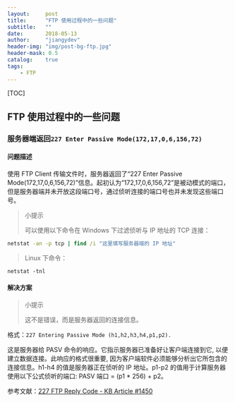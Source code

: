 ```yaml
---
layout:     post
title:      "FTP 使用过程中的一些问题"
subtitle:   ""
date:       2018-05-13
author:     "jiangydev"
header-img: "img/post-bg-ftp.jpg"
header-mask: 0.5
catalog:    true
tags:
    - FTP
---
```


[TOC]

## FTP 使用过程中的一些问题

### 服务器端返回`227 Enter Passive Mode(172,17,0,6,156,72)`

#### 问题描述

使用 FTP Client 传输文件时，服务器返回了“227 Enter Passive Mode(172,17,0,6,156,72)”信息。起初认为“172,17,0,6,156,72”是被动模式的端口，但是服务器端并未开放这段端口号，通过侦听连接的端口号也并未发现这些端口号。

> 小提示
>
> 可以使用以下命令在 Windows 下过滤侦听与 IP 地址的 TCP 连接：
```cmd
netstat -an -p tcp | find /i "这里填写服务器端的 IP 地址"
```
> Linux 下命令：
```shell
netstat -tnl
```

#### 解决方案

> 小提示
>
> 这不是错误，而是服务器返回的连接信息。

格式：`227 Entering Passive Mode (h1,h2,h3,h4,p1,p2).`

这是服务器给 PASV 命令的响应。它指示服务器已准备好让客户端连接到它, 以便建立数据连接。此响应的格式很重要, 因为客户端软件必须能够分析出它所包含的连接信息。h1-h4 的值是服务器正在侦听的 IP 地址。p1-p2 的值用于计算服务器使用以下公式侦听的端口: PASV 端口 = (p1 * 256) + p2。

参考文献：[227 FTP Reply Code - KB Article #1450](http://www.serv-u.com/kb/1450/227-FTP-Reply-Code)
